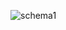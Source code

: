 ![schema1](https://user-images.githubusercontent.com/107043798/193614523-1462ee19-ac6a-457c-adfd-656ac71e806d.jpg)
